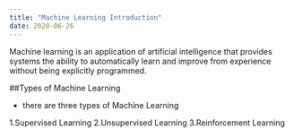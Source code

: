 ```yaml
---
title: "Machine Learning Introduction"
date: 2020-06-26
---
```


Machine learning is an application of artificial intelligence that provides systems the ability to automatically learn and improve from experience without being explicitly programmed.



##Types of Machine Learning 
- there are three types of Machine Learning 

1.Supervised Learning
2.Unsupervised Learning
3.Reinforcement Learning
